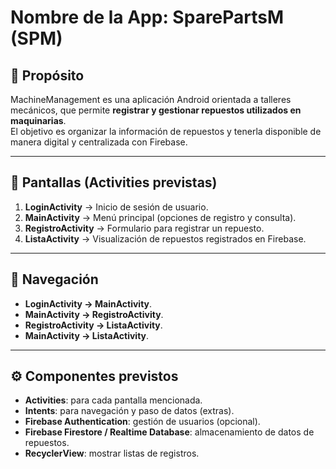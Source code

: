 # Nombre de la App: SparePartsM (SPM)

## 📌 Propósito
MachineManagement es una aplicación Android orientada a talleres mecánicos, que permite **registrar y gestionar repuestos utilizados en maquinarias**.  
El objetivo es organizar la información de repuestos y tenerla disponible de manera digital y centralizada con Firebase.  

---

## 📱 Pantallas (Activities previstas)
1. **LoginActivity** → Inicio de sesión de usuario.  
2. **MainActivity** → Menú principal (opciones de registro y consulta).  
3. **RegistroActivity** → Formulario para registrar un repuesto.  
4. **ListaActivity** → Visualización de repuestos registrados en Firebase.  

---

## 🔄 Navegación
- **LoginActivity → MainActivity**.  
- **MainActivity → RegistroActivity**.  
- **RegistroActivity → ListaActivity**.  
- **MainActivity → ListaActivity**.  

---

## ⚙️ Componentes previstos
- **Activities**: para cada pantalla mencionada.  
- **Intents**: para navegación y paso de datos (extras).  
- **Firebase Authentication**: gestión de usuarios (opcional).  
- **Firebase Firestore / Realtime Database**: almacenamiento de datos de repuestos.  
- **RecyclerView**: mostrar listas de registros.
